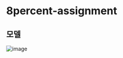 # 8percent-assignment

## 모델

![image](https://user-images.githubusercontent.com/32446834/141298674-bd9d48c4-3fd3-4019-924f-e2c7c1ae7182.png)
